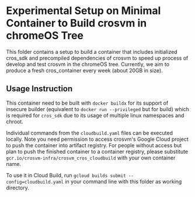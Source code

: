# Experimental Setup on Minimal Container to Build crosvm in chromeOS Tree

This folder contains a setup to build a container that includes initialized cros_sdk and precompiled
dependencies of crosvm to speed up process of develop and test crosvm in the chromeOS tree.
Currently, we aim to produce a fresh cros_container every week (about 20GB in size).

## Usage Instruction

This container need to be built with `docker buildx` for its support of insecure builder (equivalent
to `docker run --privileged` but for build) which is required for `cros_sdk` due to its usage of
multiple linux namespaces and chroot.

Individual commands from the `cloudbuild.yaml` files can be executed locally. Note you need
permission to access crosvm's Google Cloud project to push the container into artifact registry. For
people without access but plan to push the finished container to a container registry, please
substitute `gcr.io/crosvm-infra/crosvm_cros_cloudbuild` with your own container name.

To use it in Cloud Build, run `gcloud builds submit --config=cloudbuild.yaml` in your command line
with this folder as working directory.
